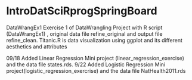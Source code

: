 # IntroDatSciRprogSpringBoard
DataWrangEx1
Exercise 1 of DataWrangling Project with R script (DataWrangEx1) , original data file refine_original and output file refine_clean.
Titanic.R is data visualization using ggplot and its different aesthetics and attributes

09/18
Added Linear Regression Mini project (linear_regression_exercise) and the data file states.rds.
9/22
Added Logistic Regression Mini project(logistic_regression_exercrise) and the data file NatHealth2011.rds
